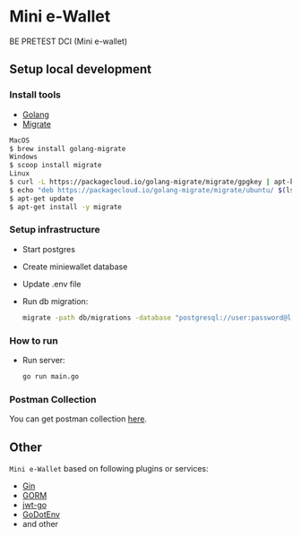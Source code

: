 # Mini e-Wallet
BE PRETEST DCI (Mini e-wallet)

## Setup local development

### Install tools

- [Golang](https://golang.org/)
- [Migrate](https://github.com/golang-migrate/migrate/tree/master/cmd/migrate)

```bash
MacOS
$ brew install golang-migrate
Windows
$ scoop install migrate
Linux
$ curl -L https://packagecloud.io/golang-migrate/migrate/gpgkey | apt-key add -
$ echo "deb https://packagecloud.io/golang-migrate/migrate/ubuntu/ $(lsb_release -sc) main" > /etc/apt/sources.list.d/migrate.list
$ apt-get update
$ apt-get install -y migrate

```

### Setup infrastructure

- Start postgres
- Create miniewallet database
- Update .env file
- Run db migration:

    ```bash
    migrate -path db/migrations -database "postgresql://user:password@localhost:5432/database?sslmode=disable" -verbose up
    ```

### How to run

- Run server:

    ```bash
    go run main.go
    ```

### Postman Collection
You can get postman collection [here](https://github.com/rizalaslams/miniewallet/blob/master/mini%20e-wallet.postman_collection.json).

## Other
`Mini e-Wallet` based on following plugins or services:

+ [Gin](https://github.com/gin-gonic/gin)
+ [GORM](github.com/jinzhu/gorm)
+ [jwt-go](github.com/dgrijalva/jwt-go)
+ [GoDotEnv ](github.com/joho/godotenv)
+ and other
